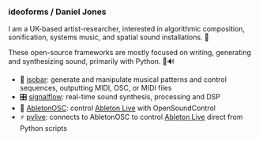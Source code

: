 ### ideoforms / Daniel Jones

I am a UK-based artist-researcher, interested in algorithmic composition, sonification, systems music, and spatial sound installations. 🎼

These open-source frameworks are mostly focused on writing, generating and synthesizing sound, primarily with Python. 🐍🔊

- 🎵 [isobar](isobar): generate and manipulate musical patterns and control sequences, outputting MIDI, OSC, or MIDI files
- 🎛 [signalflow](signalflow): real-time sound synthesis, processing and DSP
- 🎹 [AbletonOSC](AbletonOSC): control [Ableton Live](https://www.ableton.com/en/shop/live/) with OpenSoundControl
- ⚡ [pylive](pylive): connects to AbletonOSC to control [Ableton Live](https://www.ableton.com/en/shop/live/) direct from Python scripts 
